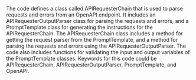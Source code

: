 The code defines a class called APIRequesterChain that is used to parse requests and errors from an OpenAPI endpoint. It includes an APIRequesterOutputParser class for parsing the requests and errors, and a PromptTemplate class for generating the instructions for the APIRequesterChain. The APIRequesterChain class includes a method for getting the request parser from the PromptTemplate, and a method for parsing the requests and errors using the APIRequesterOutputParser. The code also includes functions for validating the input and output variables of the PromptTemplate classes. Keywords for this code could be APIRequesterChain, APIRequesterOutputParser, PromptTemplate, and OpenAPI.

